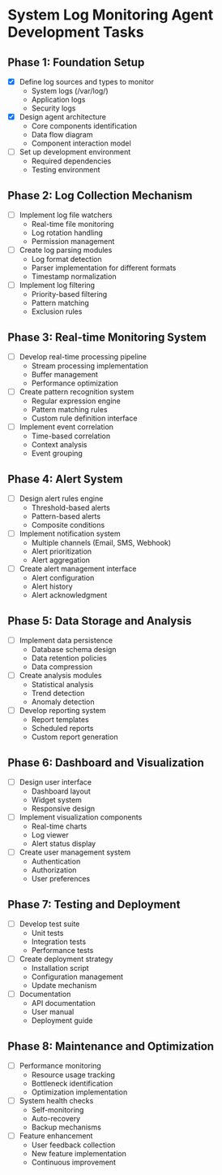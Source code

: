 # System Log Monitoring Agent Development Tasks

## Phase 1: Foundation Setup
- [x] Define log sources and types to monitor
  - System logs (/var/log/)
  - Application logs
  - Security logs
- [x] Design agent architecture
  - Core components identification
  - Data flow diagram
  - Component interaction model
- [ ] Set up development environment
  - Required dependencies
  - Testing environment

## Phase 2: Log Collection Mechanism
- [ ] Implement log file watchers
  - Real-time file monitoring
  - Log rotation handling
  - Permission management
- [ ] Create log parsing modules
  - Log format detection
  - Parser implementation for different formats
  - Timestamp normalization
- [ ] Implement log filtering
  - Priority-based filtering
  - Pattern matching
  - Exclusion rules

## Phase 3: Real-time Monitoring System
- [ ] Develop real-time processing pipeline
  - Stream processing implementation
  - Buffer management
  - Performance optimization
- [ ] Create pattern recognition system
  - Regular expression engine
  - Pattern matching rules
  - Custom rule definition interface
- [ ] Implement event correlation
  - Time-based correlation
  - Context analysis
  - Event grouping

## Phase 4: Alert System
- [ ] Design alert rules engine
  - Threshold-based alerts
  - Pattern-based alerts
  - Composite conditions
- [ ] Implement notification system
  - Multiple channels (Email, SMS, Webhook)
  - Alert prioritization
  - Alert aggregation
- [ ] Create alert management interface
  - Alert configuration
  - Alert history
  - Alert acknowledgment

## Phase 5: Data Storage and Analysis
- [ ] Implement data persistence
  - Database schema design
  - Data retention policies
  - Data compression
- [ ] Create analysis modules
  - Statistical analysis
  - Trend detection
  - Anomaly detection
- [ ] Develop reporting system
  - Report templates
  - Scheduled reports
  - Custom report generation

## Phase 6: Dashboard and Visualization
- [ ] Design user interface
  - Dashboard layout
  - Widget system
  - Responsive design
- [ ] Implement visualization components
  - Real-time charts
  - Log viewer
  - Alert status display
- [ ] Create user management system
  - Authentication
  - Authorization
  - User preferences

## Phase 7: Testing and Deployment
- [ ] Develop test suite
  - Unit tests
  - Integration tests
  - Performance tests
- [ ] Create deployment strategy
  - Installation script
  - Configuration management
  - Update mechanism
- [ ] Documentation
  - API documentation
  - User manual
  - Deployment guide

## Phase 8: Maintenance and Optimization
- [ ] Performance monitoring
  - Resource usage tracking
  - Bottleneck identification
  - Optimization implementation
- [ ] System health checks
  - Self-monitoring
  - Auto-recovery
  - Backup mechanisms
- [ ] Feature enhancement
  - User feedback collection
  - New feature implementation
  - Continuous improvement
